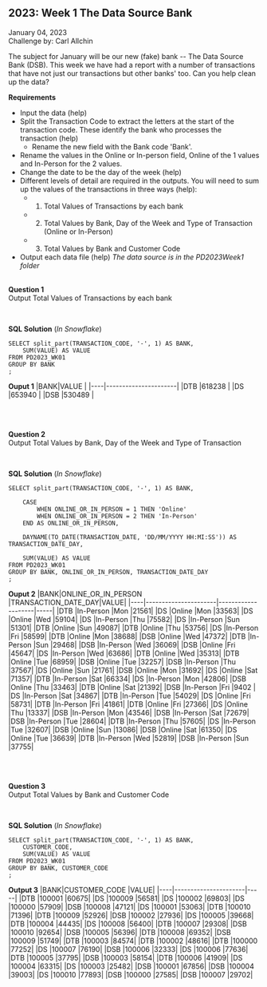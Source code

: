**2023: Week 1 The Data Source Bank**
-------------------

January 04, 2023  
Challenge by: Carl Allchin

The subject for January will be our new (fake) bank -- The Data Source Bank (DSB). This week we have had a report with a number of transactions that have not just our transactions but other banks' too. Can you help clean up the data?


**Requirements**
- Input the data (help)
- Split the Transaction Code to extract the letters at the start of the transaction code. These identify the bank who processes the transaction (help)
  - Rename the new field with the Bank code 'Bank'. 
- Rename the values in the Online or In-person field, Online of the 1 values and In-Person for the 2 values. 
- Change the date to be the day of the week (help)
- Different levels of detail are required in the outputs. You will need to sum up the values of the transactions in three ways (help):
  - 1. Total Values of Transactions by each bank
  - 2. Total Values by Bank, Day of the Week and Type of Transaction (Online or In-Person)
  - 3. Total Values by Bank and Customer Code
- Output each data file (help)
*The data source is in the PD2023Week1 folder*
  <br>
  <br>



**Question 1**  
Output Total Values of Transactions by each bank  

<br>  

**SQL Solution** (*In Snowflake*)  


    SELECT split_part(TRANSACTION_CODE, '-', 1) AS BANK,
        SUM(VALUE) AS VALUE
    FROM PD2023_WK01
    GROUP BY BANK
    ;
        
**Ouput 1** 
|BANK|VALUE                 |
|----|----------------------|
|DTB |618238                |
|DS  |653940                |
|DSB |530489                |

<br>
<br>

**Question 2**  
Output Total Values by Bank, Day of the Week and Type of Transaction  

<br>

**SQL Solution** (*In Snowflake*)  


    SELECT split_part(TRANSACTION_CODE, '-', 1) AS BANK,
        
        CASE
            WHEN ONLINE_OR_IN_PERSON = 1 THEN 'Online'
            WHEN ONLINE_OR_IN_PERSON = 2 THEN 'In-Person'
        END AS ONLINE_OR_IN_PERSON,
    
        DAYNAME(TO_DATE(TRANSACTION_DATE, 'DD/MM/YYYY HH:MI:SS')) AS TRANSACTION_DATE_DAY,
    
        SUM(VALUE) AS VALUE
    FROM PD2023_WK01
    GROUP BY BANK, ONLINE_OR_IN_PERSON, TRANSACTION_DATE_DAY
    ;
        
**Ouput 2** 
|BANK|ONLINE_OR_IN_PERSON   |TRANSACTION_DATE_DAY|VALUE|
|----|----------------------|--------------------|-----|
|DTB |In-Person             |Mon                 |21561|
|DS  |Online                |Mon                 |33563|
|DS  |Online                |Wed                 |59104|
|DS  |In-Person             |Thu                 |75582|
|DS  |In-Person             |Sun                 |51301|
|DTB |Online                |Sun                 |49087|
|DTB |Online                |Thu                 |53756|
|DS  |In-Person             |Fri                 |58599|
|DTB |Online                |Mon                 |38688|
|DSB |Online                |Wed                 |47372|
|DTB |In-Person             |Sun                 |29468|
|DSB |In-Person             |Wed                 |36069|
|DSB |Online                |Fri                 |45647|
|DS  |In-Person             |Wed                 |63686|
|DTB |Online                |Wed                 |35313|
|DTB |Online                |Tue                 |68959|
|DSB |Online                |Tue                 |32257|
|DSB |In-Person             |Thu                 |37567|
|DS  |Online                |Sun                 |21761|
|DSB |Online                |Mon                 |31692|
|DS  |Online                |Sat                 |71357|
|DTB |In-Person             |Sat                 |66334|
|DS  |In-Person             |Mon                 |42806|
|DSB |Online                |Thu                 |33463|
|DTB |Online                |Sat                 |21392|
|DSB |In-Person             |Fri                 |9402 |
|DS  |In-Person             |Sat                 |34867|
|DTB |In-Person             |Tue                 |54029|
|DS  |Online                |Fri                 |58731|
|DTB |In-Person             |Fri                 |41861|
|DTB |Online                |Fri                 |27366|
|DS  |Online                |Thu                 |13337|
|DSB |In-Person             |Mon                 |43546|
|DSB |In-Person             |Sat                 |72679|
|DSB |In-Person             |Tue                 |28604|
|DTB |In-Person             |Thu                 |57605|
|DS  |In-Person             |Tue                 |32607|
|DSB |Online                |Sun                 |13086|
|DSB |Online                |Sat                 |61350|
|DS  |Online                |Tue                 |36639|
|DTB |In-Person             |Wed                 |52819|
|DSB |In-Person             |Sun                 |37755|



<br>
<br>

**Question 3**  
Output Total Values by Bank and Customer Code  

<br>

**SQL Solution** (*In Snowflake*) 


    SELECT split_part(TRANSACTION_CODE, '-', 1) AS BANK,
        CUSTOMER_CODE,
        SUM(VALUE) AS VALUE
    FROM PD2023_WK01
    GROUP BY BANK, CUSTOMER_CODE
    ;
        
**Output 3** 
|BANK|CUSTOMER_CODE         |VALUE|
|----|----------------------|-----|
|DTB |100001                |60675|
|DS  |100009                |56581|
|DS  |100002                |69803|
|DS  |100000                |57909|
|DSB |100008                |47121|
|DS  |100001                |53063|
|DTB |100010                |71396|
|DTB |100009                |52926|
|DSB |100002                |27936|
|DS  |100005                |39668|
|DTB |100004                |44435|
|DS  |100008                |56400|
|DTB |100007                |29308|
|DSB |100010                |92654|
|DSB |100005                |56396|
|DTB |100008                |69352|
|DSB |100009                |51749|
|DTB |100003                |84574|
|DTB |100002                |48616|
|DTB |100000                |77252|
|DS  |100007                |76190|
|DSB |100006                |32333|
|DS  |100006                |77636|
|DTB |100005                |37795|
|DSB |100003                |58154|
|DTB |100006                |41909|
|DS  |100004                |63315|
|DS  |100003                |25482|
|DSB |100001                |67856|
|DSB |100004                |39003|
|DS  |100010                |77893|
|DSB |100000                |27585|
|DSB |100007                |29702|


<br>
<br>
